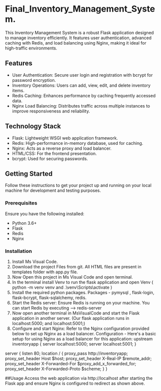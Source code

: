 # Final_Inventory_Management_System.

This Inventory Management System is a robust Flask application designed to manage inventory efficiently. It features user authentication, advanced caching with Redis, and load balancing using Nginx, making it ideal for high-traffic environments.

## Features

- User Authentication: Secure user login and registration with bcrypt for password encryption.
- Inventory Operations: Users can add, view, edit, and delete inventory items.
- Redis Caching: Enhances performance by caching frequently accessed data.
- Nginx Load Balancing: Distributes traffic across multiple instances to improve responsiveness and reliability.

## Technology Stack

- Flask: Lightweight WSGI web application framework.
- Redis: High-performance in-memory database, used for caching.
- Nginx: Acts as a reverse proxy and load balancer.
- HTML/CSS: For the frontend presentation.
- bcrypt: Used for securing passwords.

## Getting Started

Follow these instructions to get your project up and running on your local machine for development and testing purposes.

### Prerequisites

Ensure you have the following installed:
- Python 3.6+
- Flask
- Redis
- Nginx

### Installation

1. Install Ms Visual Code.
2. Download the project Files from git. All HTML files are present in templates folder with app.py file.
3. Now Open this project in Ms Visual Code and open terminal.
4. In the terminal install Venv to run the flask application and open Venv ( python -m venv venv  and  .\venv\Scripts\activate  )
5. Install the required python packages.
   Packages - pymysql , flask-login, flask-bcrypt, flask-sqlalchemy, redis.
7. Start the Redis server:
Ensure Redis is running on your machine. You can start Redis by executing --> redis-server
8. Now open another terminal in MsVisualCode and start the Flask application in another server. (Our flask application runs in localhost:5000; and localhost:5001;)
9. Configure and start Nginx:
Refer to the Nginx configuration provided below to set up Nginx as a load balancer.
Configuration -
Here's a basic setup for using Nginx as a load balancer for this application:
upstream inventoryapp {
    server localhost:5000;
    server localhost:5001;
}

server {
    listen 80;
    location / {
        proxy_pass http://inventoryapp;
        proxy_set_header Host $host;
        proxy_set_header X-Real-IP $remote_addr;
        proxy_set_header X-Forwarded-For $proxy_add_x_forwarded_for;
        proxy_set_header X-Forwarded-Proto $scheme;
    }
}

##Usage
Access the web application via http://localhost after starting the Flask app and ensure Nginx is configured to redirect as shown above.

